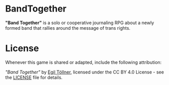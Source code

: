 # BandTogether
**"Band Together"** is a solo or cooperative journaling RPG about a newly formed band that rallies around the message of trans rights. 


# License
Whenever this game is shared or adapted, include the following attribution:

*"Band Together"* by [Egil Töllner](mailto:pointy.bytes@gmail.com?subject=Band%20Together), licensed under the CC BY 4.0 License - see the [LICENSE](LICENSE) file for details.
